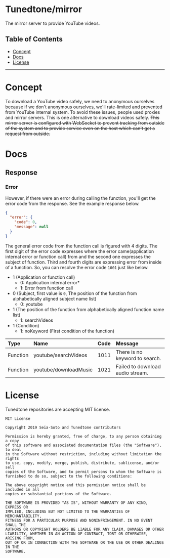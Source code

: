 # Tunedtone/mirror

The mirror server to provide YouTube videos.

## Table of Contents

- [Concept](#Concept)
- [Docs](#Docs)
- [License](#License)

----

# Concept

To download a YouTube video safely, we need to anonymous ourselves because if we don't anonymous ourselves, we'll rate-limited and prevented from YouTube internal system. To avoid these issues, people used proxies and mirror servers. This is one alternative to download videos safely. ~~This mirror server is configured with WebSocket to prevent tracking from outside of the system and to provide service even on the host which can't get a request from outside.~~

# Docs

## Response

### Error

However, if there were an error during calling the function, you'll get the error code from the response. See the example response below.

```JSON
{
  "error": {
    "code": 0,
    "message": null
  }
}
```

The general error code from the function call is figured with 4 digits. The first digit of the error code expresses where the error came(application internal error or function call) from and the second one expresses the subject of function. Third and fourth digits are expressing error from inside of a function. So, you can resolve the error code `1001` just like below.

- 1 (Application or function call)
  - 0: Application internal error*
  - 1: Error from function call
- 0 (Subject, first value is `0`, The position of the function from alphabetically aligned subject name list)
  - 0: youtube
- 1 (The position of the function from alphabetically aligned function name list)
  - 1: searchVideos
- 1 (Condition)
  - 1: noKeyword (First condition of the function)

| Type | Name | Code | Message |
| :------------- | :------------- | :------------- | :------------- |
| Function | youtube/searchVideos | 1011 | There is no keyword to search. |
| Function | youtube/downloadMusic | 1021 | Failed to download audio stream. |

# License

Tunedtone repositories are accepting MIT license.

```text
MIT License

Copyright 2019 Seia-Soto and Tunedtone contributors

Permission is hereby granted, free of charge, to any person obtaining a copy
of this software and associated documentation files (the "Software"), to deal
in the Software without restriction, including without limitation the rights
to use, copy, modify, merge, publish, distribute, sublicense, and/or sell
copies of the Software, and to permit persons to whom the Software is
furnished to do so, subject to the following conditions:

The above copyright notice and this permission notice shall be included in all
copies or substantial portions of the Software.

THE SOFTWARE IS PROVIDED "AS IS", WITHOUT WARRANTY OF ANY KIND, EXPRESS OR
IMPLIED, INCLUDING BUT NOT LIMITED TO THE WARRANTIES OF MERCHANTABILITY,
FITNESS FOR A PARTICULAR PURPOSE AND NONINFRINGEMENT. IN NO EVENT SHALL THE
AUTHORS OR COPYRIGHT HOLDERS BE LIABLE FOR ANY CLAIM, DAMAGES OR OTHER
LIABILITY, WHETHER IN AN ACTION OF CONTRACT, TORT OR OTHERWISE, ARISING FROM,
OUT OF OR IN CONNECTION WITH THE SOFTWARE OR THE USE OR OTHER DEALINGS IN THE
SOFTWARE.
```
